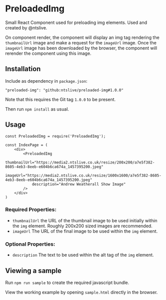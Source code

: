# PreloadedImg

Small React Component used for preloading img elements. Used and created by @ntslive.

On component render, the component will display an img tag rendering the `thumbnailUrl` image and make a request for the `imageUrl` image. Once the `imageUrl` image has been downloaded by the browser, the component will rerender the component using this image.

## Installation

Include as dependency in `package.json`:

`"preloaded-img": "github:ntslive/preloaded-img#1.0.0"`

Note that this requires the Git tag `1.0.0` to be present.

Then run `npm install` as usual.

## Usage

```
const PreloadedImg = require('PreloadedImg');

const IndexPage = (
    <div>
        <PreloadedImg
            thumbnailUrl="https://media2.ntslive.co.uk/resize/200x200/a7e5f382-8605-4eb3-8eeb-e604b6ca674a_1457395200.jpeg"
            imageUrl="https://media2.ntslive.co.uk/resize/1600x1600/a7e5f382-8605-4eb3-8eeb-e604b6ca674a_1457395200.jpeg"
            description="Andrew Weatherall Show Image"
        />
    </div>
)
```

### Required Properties:

* `thumbnailUrl` the URL of the thumbnail image to be used initially within the `img` element. Roughly 200x200 sized images are recommended.
* `imageUrl` The URL of the final image to be used within the `img` element.

### Optional Properties:

* `description` The text to be used within the alt tag of the `img` element.

## Viewing a sample

Run `npm run sample` to create the required javascript bundle.

View the working example by opening `sample.html` directly in the browser.
